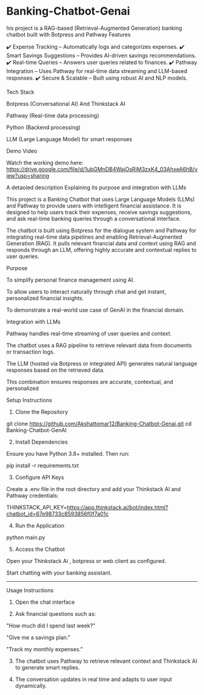 # Banking-Chatbot-Genai
his project is a RAG-based (Retrieval-Augmented Generation) banking chatbot built with Botpress and Pathway
Features

✔️ Expense Tracking – Automatically logs and categorizes expenses.
✔️ Smart Savings Suggestions – Provides AI-driven savings recommendations.
✔️ Real-time Queries – Answers user queries related to finances.
✔️ Pathway Integration – Uses Pathway for real-time data streaming and LLM-based responses.
✔️ Secure & Scalable – Built using robust AI and NLP models.

Tech Stack

Botpress (Conversational AI) And Thinkstack AI

Pathway (Real-time data processing)

Python (Backend processing)

LLM (Large Language Model) for smart responses


Demo Video

Watch the working demo here:
https://drive.google.com/file/d/1ubGMnDB4WajOsRiM3zxK4_03AhxeA6hB/view?usp=sharing

A detaoled description Explaining its purpose and integration with LLMs

This project is a Banking Chatbot that uses Large Language Models (LLMs) and Pathway to provide users with intelligent financial assistance. It is designed to help users track their expenses, receive savings suggestions, and ask real-time banking queries through a conversational interface.

The chatbot is built using Botpress for the dialogue system and Pathway for integrating real-time data pipelines and enabling Retrieval-Augmented Generation (RAG). It pulls relevant financial data and context using RAG and responds through an LLM, offering highly accurate and contextual replies to user queries.

Purpose

To simplify personal finance management using AI.

To allow users to interact naturally through chat and get instant, personalized financial insights.

To demonstrate a real-world use case of GenAI in the financial domain.


Integration with LLMs

Pathway handles real-time streaming of user queries and context.

The chatbot uses a RAG pipeline to retrieve relevant data from documents or transaction logs.

The LLM (hosted via Botpress or integrated API) generates natural language responses based on the retrieved data.

This combination ensures responses are accurate, contextual, and personalized





Setup Instructions

1. Clone the Repository

git clone https://github.com/Akshattomar12/Banking-Chatbot-Genai.git
cd Banking-Chatbot-GenAI

2. Install Dependencies

Ensure you have Python 3.8+ installed. Then run:

pip install -r requirements.txt

3. Configure API Keys

Create a .env file in the root directory and add your Thinkstack AI and Pathway credentials:

THINKSTACK_API_KEY=https://app.thinkstack.ai/bot/index.html?chatbot_id=67e98733c8593856f0f7a01c


4. Run the Application

python main.py

5. Access the Chatbot

Open your Thinkstack Ai  , botpress or web client as configured.

Start chatting with your banking assistant.



---

Usage Instructions

1. Open the chat interface 


2. Ask financial questions such as:

"How much did I spend last week?"

"Give me a savings plan."

"Track my monthly expenses."



3. The chatbot uses Pathway to retrieve relevant context and Thinkstack AI to generate smart replies.


4. The conversation updates in real time and adapts to user input dynamically.



